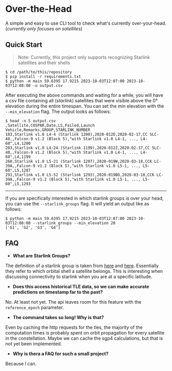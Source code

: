 # Over-the-Head

A simple and easy to use CLI tool to check what's currently over-your-head. (_currently only focuses on satellites_)

## Quick Start

> Note: Currently, this project only supports recognizing Starlink satellites and their shells

```
$ cd /path/to/this/repository
$ pip install -r requirements.txt
$ python -m main 59.6395 17.9215 2023-10-03T12:07:00 2023-10-03T12:08:00 -o output.csv
```

After executing the above commands and waiting for a while, you will have a csv file containing all (_starlink_) satellites that were visible above the 0° elevation during the entire timespan. You can set the min elevation with the `--min_elevation` flag. The output looks as follows:

```
$ head -n 5 output.csv
,Satellite,COSPAR,Date,LS,Failed,Launch Vehicle,Remarks,GROUP,STARLINK_NUMBER
183,Starlink v1.0 L4-4 (Starlink 1200),2020-012D,2020-02-17,CC SLC-40,,Falcon-9 v1.2 (Block 5),"with Starlink v1.0 L4-1, ..., L4-60",L4,1200
203,Starlink v1.0 L4-24 (Starlink 1199),2020-012Z,2020-02-17,CC SLC-40,,Falcon-9 v1.2 (Block 5),"with Starlink v1.0 L4-1, ..., L4-60",L4,1199
260,Starlink v1.0 L5-21 (Starlink 1207),2020-019W,2020-03-18,CCK LC-39A,,Falcon-9 v1.2 (Block 5),"with Starlink v1.0 L5-1, ..., L5-60",L5,1207
291,Starlink v1.0 L5-52 (Starlink 1293),2020-019BD,2020-03-18,CCK LC-39A,,Falcon-9 v1.2 (Block 5),"with Starlink v1.0 L5-1, ..., L5-60",L5,1293
```

---

If you are specifically interested in which starlink groups is over your head, you can use the `--starlink_groups` flag. It will yield an output like as follows:

```
$ python -m main 59.6395 17.9215 2023-10-03T12:07:00 2023-10-03T12:08:00 --starlink_groups --min_elevation 20
['G1', 'G2', 'G3', 'G4']
```

## FAQ

* **What are Starlink Groups?**

The definition of a starlink group is taken from [here](https://space.skyrocket.de/doc_sdat/starlink-v1-5.htm) and [here](https://space.skyrocket.de/doc_sdat/starlink-v2-mini.htm). Essentially they refer to which orbital shell a satellite belongs. This is interesting when discussing connectivity to starlink when you are at a specific latitude.

* **Does this access historical TLE data, so we can make accurate predictions on timestamp far to the past?**

No. At least not yet. The api leaves room for this feature with the `reference_epoch` parameter.

* **The command takes so long! Why is that?**

Even by caching the http requests for the tles, the majority of the computation times is probably spent on orbit propagation for every satellite in the constellation. Maybe we can cache the sgp4 calculations, but that is not yet been implemented.

* **Why is thera a FAQ for such a small project?**

Because I can.

